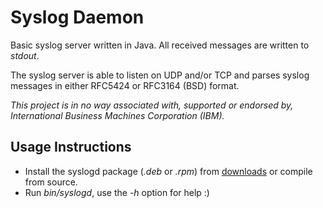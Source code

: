 # Syslog Daemon

Basic syslog server written in Java. All received messages are written to *stdout*.

The syslog server is able to listen on UDP and/or TCP and parses syslog messages in either RFC5424 or RFC3164 (BSD) format.

*This project is in no way associated with, supported or endorsed by, International Business Machines Corporation (IBM).*

## Usage Instructions

- Install the syslogd package (*.deb* or *.rpm*) from [downloads](https://bitbucket.org/mnellemann/syslogd/downloads/) or compile from source.
- Run *bin/syslogd*, use the *-h* option for help :)

